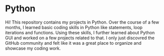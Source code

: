 # Python
Hi! This repository contains my projects in Python. Over the course of a few months, I learned basic coding skills in Python like statements, loop iterations and functions. Using these skills, I further learned about Python GUI and worked on a few projects related to that. I only just discovred the GitHub community and felt like it was a great place to organize and showcase my coding work.
